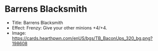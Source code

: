 # Barrens Blacksmith
- Title:  Barrens Blacksmith
- Effect:  Frenzy: Give your other minions +4/+4.
- Image:  https://cards.hearthpwn.com/enUS/bgs/TB_BaconUps_320_bg.png?198608
